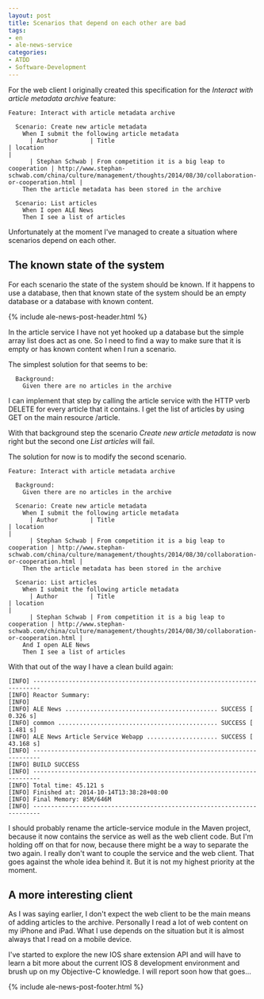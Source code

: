```yaml
---
layout: post
title: Scenarios that depend on each other are bad
tags:
- en
- ale-news-service
categories:
- ATDD
- Software-Development
---
```

For the web client I originally created this specification for the *Interact with article metadata archive* feature:

```gherkin
Feature: Interact with article metadata archive

  Scenario: Create new article metadata
    When I submit the following article metadata
      | Author         | Title                                            | location                                                                                                     |
      | Stephan Schwab | From competition it is a big leap to cooperation | http://www.stephan-schwab.com/china/culture/management/thoughts/2014/08/30/collaboration-or-cooperation.html |
    Then the article metadata has been stored in the archive

  Scenario: List articles
    When I open ALE News
    Then I see a list of articles
```

Unfortunately at the moment I've managed to create a situation where scenarios depend on each other.

## The known state of the system
For each scenario the state of the system should be known. If it happens to use a database, then that known state of the system should be an empty database or a database with known content.

{% include ale-news-post-header.html %}

In the article service I have not yet hooked up a database but the simple array list does act as one. So I need to find a way to make sure that it is empty or has known content when I run a scenario.

The simplest solution for that seems to be:

```gherkin
  Background:
    Given there are no articles in the archive
```

I can implement that step by calling the article service with the HTTP verb DELETE for every article that it contains. I get the list of articles by using GET on the main resource /article.

With that background step the scenario *Create new article metadata* is now right but the second one *List articles* will fail.

The solution for now is to modify the second scenario.

```gherkin
Feature: Interact with article metadata archive

  Background:
    Given there are no articles in the archive

  Scenario: Create new article metadata
    When I submit the following article metadata
      | Author         | Title                                            | location                                                                                                     |
      | Stephan Schwab | From competition it is a big leap to cooperation | http://www.stephan-schwab.com/china/culture/management/thoughts/2014/08/30/collaboration-or-cooperation.html |
    Then the article metadata has been stored in the archive

  Scenario: List articles
    When I submit the following article metadata
      | Author         | Title                                            | location                                                                                                     |
      | Stephan Schwab | From competition it is a big leap to cooperation | http://www.stephan-schwab.com/china/culture/management/thoughts/2014/08/30/collaboration-or-cooperation.html |
    And I open ALE News
    Then I see a list of articles
```

With that out of the way I have a clean build again:

	[INFO] ------------------------------------------------------------------------
	[INFO] Reactor Summary:
	[INFO] 
	[INFO] ALE News ........................................... SUCCESS [  0.326 s]
	[INFO] common ............................................. SUCCESS [  1.481 s]
	[INFO] ALE News Article Service Webapp .................... SUCCESS [ 43.168 s]
	[INFO] ------------------------------------------------------------------------
	[INFO] BUILD SUCCESS
	[INFO] ------------------------------------------------------------------------
	[INFO] Total time: 45.121 s
	[INFO] Finished at: 2014-10-14T13:38:28+08:00
	[INFO] Final Memory: 85M/646M
	[INFO] ------------------------------------------------------------------------

I should probably rename the article-service module in the Maven project, because it now contains the service as well as the web client code. But I'm holding off on that for now, because there might be a way to separate the two again. I really don't want to couple the service and the web client. That goes against the whole idea behind it. But it is not my highest priority at the moment.

## A more interesting client
As I was saying earlier, I don't expect the web client to be the main means of adding articles to the archive. Personally I read a lot of web content on my iPhone and iPad. What I use depends on the situation but it is almost always that I read on a mobile device.

I've started to explore the new IOS share extension API and will have to learn a bit more about the current IOS 8 development environment and brush up on my Objective-C knowledge. I will report soon how that goes...

{% include ale-news-post-footer.html %}
